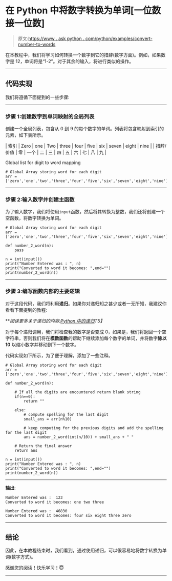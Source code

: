 # 在 Python 中将数字转换为单词[一位数接一位数]

> 原文:[https://www . ask python . com/python/examples/convert-number-to-words](https://www.askpython.com/python/examples/convert-number-to-words)

在本教程中，我们将学习如何转换一个数字到它的措辞(数字方面)。例如，如果数字是 12，单词将是“1-2”。对于其余的输入，将进行类似的操作。

* * *

## 代码实现

我们将遵循下面提到的一些步骤:

* * *

### 步骤 1:创建数字到单词映射的全局列表

创建一个全局列表，包含从 0 到 9 的每个数字的单词。列表将包含映射到索引的元素，如下表所示。

| 索引 | Zero | one | Two | three | four | five | six | seven | eight | nine |
| 措辞/价值 | 零 | 一个 | 二 | 三 | 四 | 五 | 六 | 七 | 八 | 九 |

Global list for digit to word mapping

```
# Global Array storing word for each digit
arr = ['zero','one','two','three','four','five','six','seven','eight','nine']

```

* * *

### 步骤 2:输入数字并创建主函数

为了输入数字，我们将使用`input`函数，然后将其转换为整数，我们还将创建一个空函数，将数字转换为单词。

```
# Global Array storing word for each digit
arr = ['zero','one','two','three','four','five','six','seven','eight','nine']

def number_2_word(n):
    pass

n = int(input())
print("Number Entered was : ", n)
print("Converted to word it becomes: ",end="")
print(number_2_word(n))

```

* * *

### 步骤 3:编写函数内部的主要逻辑

对于这段代码，我们将利用**递归**。如果你对递归知之甚少或者一无所知，我建议你看看下面提到的教程:

***阅读更多关于递归的内容:[Python 中的递归](https://www.askpython.com/python/python-recursion-function)*T5】**

对于每个递归调用，我们将检查我的数字是否变成 0，如果是，我们将返回一个空字符串，否则我们将在**模数函数**的帮助下继续添加每个数字的单词，并将数字**除以 10** 以缩小数字并移动到下一个数字。

代码实现如下所示，为了便于理解，添加了一些注释。

```
# Global Array storing word for each digit
arr = ['zero','one','two','three','four','five','six','seven','eight','nine']

def number_2_word(n):

    # If all the digits are encountered return blank string
    if(n==0):
        return ""

    else:
        # compute spelling for the last digit
        small_ans = arr[n%10]

        # keep computing for the previous digits and add the spelling for the last digit
        ans = number_2_word(int(n/10)) + small_ans + " "

    # Return the final answer
    return ans

n = int(input())
print("Number Entered was : ", n)
print("Converted to word it becomes: ",end="")
print(number_2_word(n))

```

* * *

**输出**:

```
Number Entered was :  123
Converted to word it becomes: one two three

```

```
Number Entered was :  46830
Converted to word it becomes: four six eight three zero 

```

* * *

## 结论

因此，在本教程结束时，我们看到，通过使用递归，可以很容易地将数字转换为单词(数字方式)。

感谢您的阅读！快乐学习！😇

* * *